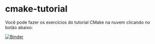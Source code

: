 # cmake-tutorial

Você pode fazer os exercícios do tutorial CMake na nuvem clicando no botão abaixo:

[![Binder](https://mybinder.org/badge_logo.svg)](https://mybinder.org/v2/gh/ufjf-dcc-josecamata/cmake-tutorial.git/HEAD)


